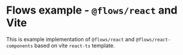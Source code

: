 # Flows example - `@flows/react` and Vite

This is example implementation of `@flows/react` and `@flows/react-components` based on vite `react-ts` template.
